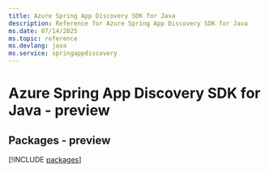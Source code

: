 ```yaml
---
title: Azure Spring App Discovery SDK for Java
description: Reference for Azure Spring App Discovery SDK for Java
ms.date: 07/14/2025
ms.topic: reference
ms.devlang: java
ms.service: springappdiscovery
---
```

# Azure Spring App Discovery SDK for Java - preview
## Packages - preview
[!INCLUDE [packages](spring-app-discovery-index.md)]